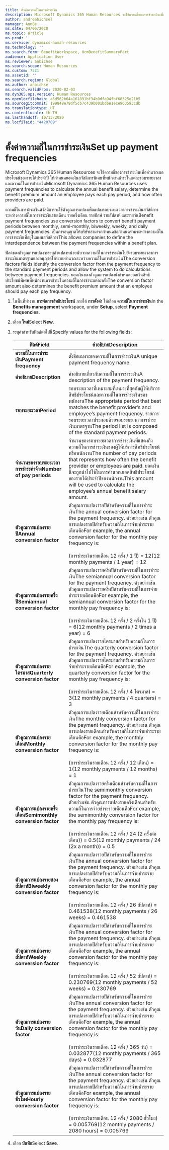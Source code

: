 ```yaml
---
title: ตั้งค่าความถี่ในการชำระเงิน
description: Microsoft Dynamics 365 Human Resources จะใช้ความถี่ของการชำระเงินเพื่อคำนวณผลประโยชน์ของรายได้ประจำปี ให้กำหนดยอดเงินสวัสดิการพิเศษที่พนักงานชำระในแต่ละรอบระยะเวลา และความถี่ในการชำระเงิน
author: andreabichsel
manager: AnnBe
ms.date: 04/06/2020
ms.topic: article
ms.prod: ''
ms.service: dynamics-human-resources
ms.technology: ''
ms.search.form: BenefitWorkspace, HcmBenefitSummaryPart
audience: Application User
ms.reviewer: anbichse
ms.search.scope: Human Resources
ms.custom: 7521
ms.assetid: ''
ms.search.region: Global
ms.author: anbichse
ms.search.validFrom: 2020-02-03
ms.dyn365.ops.version: Human Resources
ms.openlocfilehash: a5d562b64a161891bf34b0dfa94fbf68325e21b5
ms.sourcegitcommit: 199848e78df5cb7c439b001bdbe1ece963593cdb
ms.translationtype: HT
ms.contentlocale: th-TH
ms.lasthandoff: 10/13/2020
ms.locfileid: "4420789"
---
```

# <a name="set-up-payment-frequencies"></a><span data-ttu-id="91ce0-103">ตั้งค่าความถี่ในการชำระเงิน</span><span class="sxs-lookup"><span data-stu-id="91ce0-103">Set up payment frequencies</span></span>

<span data-ttu-id="91ce0-104">Microsoft Dynamics 365 Human Resources จะใช้ความถี่ของการชำระเงินเพื่อคำนวณผลประโยชน์ของรายได้ประจำปี ให้กำหนดยอดเงินสวัสดิการพิเศษที่พนักงานชำระในแต่ละรอบระยะเวลา และความถี่ในการชำระเงิน</span><span class="sxs-lookup"><span data-stu-id="91ce0-104">Microsoft Dynamics 365 Human Resources uses payment frequencies to calculate the annual benefit salary, determine the benefit premium amount an employee pays each pay period, and how often providers are paid.</span></span>

<span data-ttu-id="91ce0-105">ความถี่ในการชำระเงินสวัสดิการจะใช้ตัวคูณการแปลงเพื่อแปลงรอบระยะเวลาการชำระเงินสวัสดิการระหว่างความถี่ในการชำระเงินรายเดือน รายครึ่งเดือน รายปักษ์ รายสัปดาห์ และรายวัน</span><span class="sxs-lookup"><span data-stu-id="91ce0-105">Benefit payment frequencies use conversion factors to convert benefit payment periods between monthly, semi-monthly, biweekly, weekly, and daily payment frequencies.</span></span> <span data-ttu-id="91ce0-106">เป็นการอนุญาตให้บริษัทสามารถกำหนดข้อกำหนดร่วมระหว่างความถี่ในการชำระเงินที่อยู่ในแผนสวัสดิการ</span><span class="sxs-lookup"><span data-stu-id="91ce0-106">This allows companies to define the interdependence between the payment frequencies within a benefit plan.</span></span>

<span data-ttu-id="91ce0-107">ฟิลด์ของตัวคูณการแปลงจะระบุตัวแปลงหน่วยนับจากความถี่ในการชำระเงินไปยังรอบระยะเวลาการชำระเงินมาตรฐานและอนุญาตให้ระบบคำนวณระหว่างความถี่ในการชำระเงิน</span><span class="sxs-lookup"><span data-stu-id="91ce0-107">The conversion factors fields identify the conversion factor from the payment frequency to the standard payment periods and allow the system to do calculations between payment frequencies.</span></span> <span data-ttu-id="91ce0-108">ยอดเงินของตัวคูณการแปลงยังกำหนดยอดเงินสิทธิประโยชน์พิเศษที่พนักงานควรชำระในความถี่ในการชำระแต่ละครั้ง</span><span class="sxs-lookup"><span data-stu-id="91ce0-108">The conversion factor amount also determines the benefit premium amount that an employee should pay each pay frequency.</span></span>

1. <span data-ttu-id="91ce0-109">ในพื้นที่ทำงาน **การจัดการสิทธิประโยชน์** ภายใต้ **การตั้งค่า** ให้เลือก **ความถี่ในการชำระเงิน**</span><span class="sxs-lookup"><span data-stu-id="91ce0-109">In the **Benefits management** workspace, under **Setup**, select **Payment frequencies**.</span></span>

2. <span data-ttu-id="91ce0-110">เลือก **ใหม่**</span><span class="sxs-lookup"><span data-stu-id="91ce0-110">Select **New**.</span></span>

3. <span data-ttu-id="91ce0-111">ระบุค่าสำหรับฟิลด์ต่อไปนี้</span><span class="sxs-lookup"><span data-stu-id="91ce0-111">Specify values for the following fields:</span></span>

   | <span data-ttu-id="91ce0-112">ฟิลด์</span><span class="sxs-lookup"><span data-stu-id="91ce0-112">Field</span></span> | <span data-ttu-id="91ce0-113">คำอธิบาย</span><span class="sxs-lookup"><span data-stu-id="91ce0-113">Description</span></span> |
   | --- | --- |
   | <span data-ttu-id="91ce0-114">**ความถี่ในการชำระเงิน**</span><span class="sxs-lookup"><span data-stu-id="91ce0-114">**Payment frequency**</span></span> | <span data-ttu-id="91ce0-115">ตั้งชื่อเฉพาะของความถี่ในการชำระเงิน</span><span class="sxs-lookup"><span data-stu-id="91ce0-115">A unique payment frequency name.</span></span> |
   | <span data-ttu-id="91ce0-116">**คำอธิบาย**</span><span class="sxs-lookup"><span data-stu-id="91ce0-116">**Description**</span></span> | <span data-ttu-id="91ce0-117">คำอธิบายเกี่ยวกับความถี่ในการชำระเงิน</span><span class="sxs-lookup"><span data-stu-id="91ce0-117">A description of the payment frequency.</span></span> |
   | <span data-ttu-id="91ce0-118">**รอบระยะเวลา**</span><span class="sxs-lookup"><span data-stu-id="91ce0-118">**Period**</span></span> | <span data-ttu-id="91ce0-119">รอบระยะเวลาที่เหมาะสมที่เหมาะที่สุดกับผู้ให้บริการสิทธิประโยชน์และความถี่ในการชำระเงินของพนักงาน</span><span class="sxs-lookup"><span data-stu-id="91ce0-119">The appropriate period that best matches the benefit provider’s and employee’s payment frequency.</span></span> <span data-ttu-id="91ce0-120">รายการรอบระยะเวลาประกอบด้วยรอบระยะเวลาการชำระเงินมาตรฐาน</span><span class="sxs-lookup"><span data-stu-id="91ce0-120">The period list is composed of the standard payment periods.</span></span> |
   | <span data-ttu-id="91ce0-121">**จำนวนของรอบระยะเวลาการชำระค่าจ้าง**</span><span class="sxs-lookup"><span data-stu-id="91ce0-121">**Number of pay periods**</span></span> | <span data-ttu-id="91ce0-122">จำนวนของรอบระยะเวลาการชำระเงินที่แสดงถึงความถี่ในการชำระเงินของผู้ให้บริการสิทธิประโยชน์หรือพนักงาน</span><span class="sxs-lookup"><span data-stu-id="91ce0-122">The number of pay periods that represents how often the benefit provider or employees are paid.</span></span> <span data-ttu-id="91ce0-123">ยอดเงินนี้จะถูกนำไปใช้ในการคำนวณยอดสิทธิประโยชน์ของรายได้ประจำปีของพนักงาน</span><span class="sxs-lookup"><span data-stu-id="91ce0-123">This amount will be used to calculate the employee‘s annual benefit salary amount.</span></span> |
   | <span data-ttu-id="91ce0-124">**ตัวคูณการแปลงรายปี**</span><span class="sxs-lookup"><span data-stu-id="91ce0-124">**Annual conversion factor**</span></span> | <span data-ttu-id="91ce0-125">ตัวคูณการแปลงรายปีสำหรับความถี่ในการชำระเงิน</span><span class="sxs-lookup"><span data-stu-id="91ce0-125">The annual conversion factor for the payment frequency.</span></span> <span data-ttu-id="91ce0-126">ตัวอย่างเช่น ตัวคูณการแปลงรายปีสำหรับความถี่ในการจ่ายชำระรายเดือนคือ</span><span class="sxs-lookup"><span data-stu-id="91ce0-126">For example, the annual conversion factor for the monthly pay frequency is:</span></span> </br></br><span data-ttu-id="91ce0-127">(การชำระเงินรายเดือน 12 ครั้ง / 1 ปี) = 12</span><span class="sxs-lookup"><span data-stu-id="91ce0-127">(12 monthly payments / 1 year) = 12</span></span> |
   | <span data-ttu-id="91ce0-128">**ตัวคูณการแปลงรายครึ่งปี**</span><span class="sxs-lookup"><span data-stu-id="91ce0-128">**Semiannual conversion factor**</span></span> | <span data-ttu-id="91ce0-129">ตัวคูณการแปลงรายครึ่งปีสำหรับความถี่ในการชำระเงิน</span><span class="sxs-lookup"><span data-stu-id="91ce0-129">The semiannual conversion factor for the payment frequency.</span></span> <span data-ttu-id="91ce0-130">ตัวอย่างเช่น ตัวคูณการแปลงรายครึ่งปีสำหรับความถี่ในการจ่ายชำระรายเดือนคือ</span><span class="sxs-lookup"><span data-stu-id="91ce0-130">For example, the semiannual conversion factor for the monthly pay frequency is:</span></span> </br></br><span data-ttu-id="91ce0-131">(การชำระเงินรายเดือน 12 ครั้ง / 2 ครั้งใน 1 ปี) = 6</span><span class="sxs-lookup"><span data-stu-id="91ce0-131">(12 monthly payments / 2 times a year) = 6</span></span> |
   | <span data-ttu-id="91ce0-132">**ตัวคูณการแปลงรายไตรมาส**</span><span class="sxs-lookup"><span data-stu-id="91ce0-132">**Quarterly conversion factor**</span></span> | <span data-ttu-id="91ce0-133">ตัวคูณการแปลงรายไตรมาสสำหรับความถี่ในการชำระเงิน</span><span class="sxs-lookup"><span data-stu-id="91ce0-133">The quarterly conversion factor for the payment frequency.</span></span> <span data-ttu-id="91ce0-134">ตัวอย่างเช่น ตัวคูณการแปลงรายไตรมาสสำหรับความถี่ในการจ่ายชำระรายเดือนคือ</span><span class="sxs-lookup"><span data-stu-id="91ce0-134">For example, the quarterly conversion factor for the monthly pay frequency is:</span></span> </br></br><span data-ttu-id="91ce0-135">(การชำระเงินรายเดือน 12 ครั้ง / 4 ไตรมาส) = 3</span><span class="sxs-lookup"><span data-stu-id="91ce0-135">(12 monthly payments / 4 quarters) = 3</span></span> |
   | <span data-ttu-id="91ce0-136">**ตัวคูณการแปลงรายเดือน**</span><span class="sxs-lookup"><span data-stu-id="91ce0-136">**Monthly conversion factor**</span></span> | <span data-ttu-id="91ce0-137">ตัวคูณการแปลงรายเดือนสำหรับความถี่ในการชำระเงิน</span><span class="sxs-lookup"><span data-stu-id="91ce0-137">The monthly conversion factor for the payment frequency.</span></span> <span data-ttu-id="91ce0-138">ตัวอย่างเช่น ตัวคูณการแปลงรายเดือนสำหรับความถี่ในการจ่ายชำระรายเดือนคือ</span><span class="sxs-lookup"><span data-stu-id="91ce0-138">For example, the monthly conversion factor for the monthly pay frequency is:</span></span> </br></br><span data-ttu-id="91ce0-139">(การชำระเงินรายเดือน 12 ครั้ง / 12 เดือน) = 1</span><span class="sxs-lookup"><span data-stu-id="91ce0-139">(12 monthly payments / 12 months) = 1</span></span> |
   | <span data-ttu-id="91ce0-140">**ตัวคูณการแปลงรายครึ่งเดือน**</span><span class="sxs-lookup"><span data-stu-id="91ce0-140">**Semimonthly conversion factor**</span></span> | <span data-ttu-id="91ce0-141">ตัวคูณการแปลงรายครึ่งเดือนสำหรับความถี่ในการชำระเงิน</span><span class="sxs-lookup"><span data-stu-id="91ce0-141">The semimonthly conversion factor for the payment frequency.</span></span> <span data-ttu-id="91ce0-142">ตัวอย่างเช่น ตัวคูณการแปลงรายครึ่งเดือนสำหรับความถี่ในการจ่ายชำระรายเดือนคือ</span><span class="sxs-lookup"><span data-stu-id="91ce0-142">For example, the semimonthly conversion factor for the monthly pay frequency is:</span></span> </br></br><span data-ttu-id="91ce0-143">(การชำระเงินรายเดือน 12 ครั้ง / 24 (2 ครั้งต่อเดือน)) = 0.5</span><span class="sxs-lookup"><span data-stu-id="91ce0-143">(12 monthly payments / 24 (2x a month)) = 0.5</span></span> | 
   | <span data-ttu-id="91ce0-144">**ตัวคูณการแปลงรายสองสัปดาห์**</span><span class="sxs-lookup"><span data-stu-id="91ce0-144">**Biweekly conversion factor**</span></span> | <span data-ttu-id="91ce0-145">ตัวคูณการแปลงรายปีสำหรับความถี่ในการชำระเงิน</span><span class="sxs-lookup"><span data-stu-id="91ce0-145">The annual conversion factor for the payment frequency.</span></span> <span data-ttu-id="91ce0-146">ตัวอย่างเช่น ตัวคูณการแปลงรายปีสำหรับความถี่ในการจ่ายชำระรายเดือนคือ</span><span class="sxs-lookup"><span data-stu-id="91ce0-146">For example, the annual conversion factor for the monthly pay frequency is:</span></span> </br></br><span data-ttu-id="91ce0-147">(การชำระเงินรายเดือน 12 ครั้ง / 26 สัปดาห์) = 0.461538</span><span class="sxs-lookup"><span data-stu-id="91ce0-147">(12 monthly payments / 26 weeks) = 0.461538</span></span> |
   | <span data-ttu-id="91ce0-148">**ตัวคูณการแปลงรายสัปดาห์**</span><span class="sxs-lookup"><span data-stu-id="91ce0-148">**Weekly conversion factor**</span></span> | <span data-ttu-id="91ce0-149">ตัวคูณการแปลงรายปีสำหรับความถี่ในการชำระเงิน</span><span class="sxs-lookup"><span data-stu-id="91ce0-149">The annual conversion factor for the payment frequency.</span></span> <span data-ttu-id="91ce0-150">ตัวอย่างเช่น ตัวคูณการแปลงรายปีสำหรับความถี่ในการจ่ายชำระรายเดือนคือ</span><span class="sxs-lookup"><span data-stu-id="91ce0-150">For example, the annual conversion factor for the monthly pay frequency is:</span></span> </br></br><span data-ttu-id="91ce0-151">(การชำระเงินรายเดือน 12 ครั้ง / 52 สัปดาห์) = 0.230769</span><span class="sxs-lookup"><span data-stu-id="91ce0-151">(12 monthly payments / 52 weeks) = 0.230769</span></span> |
   | <span data-ttu-id="91ce0-152">**ตัวคูณการแปลงรายวัน**</span><span class="sxs-lookup"><span data-stu-id="91ce0-152">**Daily conversion factor**</span></span> | <span data-ttu-id="91ce0-153">ตัวคูณการแปลงรายปีสำหรับความถี่ในการชำระเงิน</span><span class="sxs-lookup"><span data-stu-id="91ce0-153">The annual conversion factor for the payment frequency.</span></span> <span data-ttu-id="91ce0-154">ตัวอย่างเช่น ตัวคูณการแปลงรายปีสำหรับความถี่ในการจ่ายชำระรายเดือนคือ</span><span class="sxs-lookup"><span data-stu-id="91ce0-154">For example, the annual conversion factor for the monthly pay frequency is:</span></span> </br></br><span data-ttu-id="91ce0-155">(การชำระเงินรายเดือน 12 ครั้ง / 365 วัน) = 0.032877</span><span class="sxs-lookup"><span data-stu-id="91ce0-155">(12 monthly payments / 365 days) = 0.032877</span></span> |
   | <span data-ttu-id="91ce0-156">**ตัวคูณการแปลงรายชั่วโมง**</span><span class="sxs-lookup"><span data-stu-id="91ce0-156">**Hourly conversion factor**</span></span> | <span data-ttu-id="91ce0-157">ตัวคูณการแปลงรายปีสำหรับความถี่ในการชำระเงิน</span><span class="sxs-lookup"><span data-stu-id="91ce0-157">The annual conversion factor for the payment frequency.</span></span> <span data-ttu-id="91ce0-158">ตัวอย่างเช่น ตัวคูณการแปลงรายปีสำหรับความถี่ในการจ่ายชำระรายเดือนคือ</span><span class="sxs-lookup"><span data-stu-id="91ce0-158">For example, the annual conversion factor for the monthly pay frequency is:</span></span> </br></br><span data-ttu-id="91ce0-159">(การชำระเงินรายเดือน 12 ครั้ง / 2080 ชั่วโมง) = 0.005769</span><span class="sxs-lookup"><span data-stu-id="91ce0-159">(12 monthly payments / 2080 hours) = 0.005769</span></span>

4. <span data-ttu-id="91ce0-160">เลือก **บันทึก**</span><span class="sxs-lookup"><span data-stu-id="91ce0-160">Select **Save**.</span></span> 
